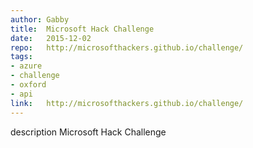 ```yaml
---	
author: Gabby
title:	Microsoft Hack Challenge
date:	2015-12-02
repo:	http://microsofthackers.github.io/challenge/
tags:	
- azure 
- challenge 
- oxford 
- api
link:	http://microsofthackers.github.io/challenge/
---	
```

description	Microsoft Hack Challenge
